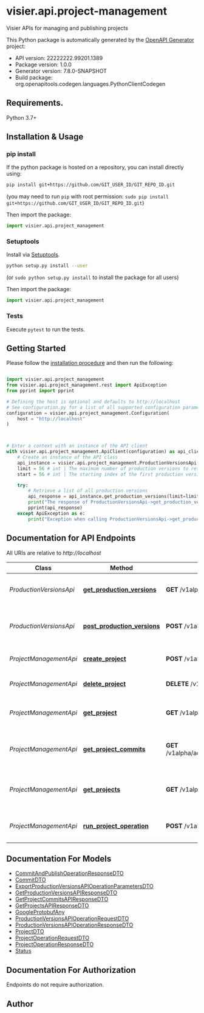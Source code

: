 # visier.api.project-management
Visier APIs for managing and publishing projects

This Python package is automatically generated by the [OpenAPI Generator](https://openapi-generator.tech) project:

- API version: 22222222.99201.1389
- Package version: 1.0.0
- Generator version: 7.8.0-SNAPSHOT
- Build package: org.openapitools.codegen.languages.PythonClientCodegen

## Requirements.

Python 3.7+

## Installation & Usage
### pip install

If the python package is hosted on a repository, you can install directly using:

```sh
pip install git+https://github.com/GIT_USER_ID/GIT_REPO_ID.git
```
(you may need to run `pip` with root permission: `sudo pip install git+https://github.com/GIT_USER_ID/GIT_REPO_ID.git`)

Then import the package:
```python
import visier.api.project_management
```

### Setuptools

Install via [Setuptools](http://pypi.python.org/pypi/setuptools).

```sh
python setup.py install --user
```
(or `sudo python setup.py install` to install the package for all users)

Then import the package:
```python
import visier.api.project_management
```

### Tests

Execute `pytest` to run the tests.

## Getting Started

Please follow the [installation procedure](#installation--usage) and then run the following:

```python

import visier.api.project_management
from visier.api.project_management.rest import ApiException
from pprint import pprint

# Defining the host is optional and defaults to http://localhost
# See configuration.py for a list of all supported configuration parameters.
configuration = visier.api.project_management.Configuration(
    host = "http://localhost"
)



# Enter a context with an instance of the API client
with visier.api.project_management.ApiClient(configuration) as api_client:
    # Create an instance of the API class
    api_instance = visier.api.project_management.ProductionVersionsApi(api_client)
    limit = 56 # int | The maximum number of production versions to return. Default is 400. (optional)
    start = 56 # int | The starting index of the first production version to return. Default is 0. (optional)

    try:
        # Retrieve a list of all production versions
        api_response = api_instance.get_production_versions(limit=limit, start=start)
        print("The response of ProductionVersionsApi->get_production_versions:\n")
        pprint(api_response)
    except ApiException as e:
        print("Exception when calling ProductionVersionsApi->get_production_versions: %s\n" % e)

```

## Documentation for API Endpoints

All URIs are relative to *http://localhost*

Class | Method | HTTP request | Description
------------ | ------------- | ------------- | -------------
*ProductionVersionsApi* | [**get_production_versions**](docs/ProductionVersionsApi.md#get_production_versions) | **GET** /v1alpha/admin/production-versions | Retrieve a list of all production versions
*ProductionVersionsApi* | [**post_production_versions**](docs/ProductionVersionsApi.md#post_production_versions) | **POST** /v1alpha/admin/production-versions | Perform an operation on production versions
*ProjectManagementApi* | [**create_project**](docs/ProjectManagementApi.md#create_project) | **POST** /v1alpha/admin/projects | Create a new draft project
*ProjectManagementApi* | [**delete_project**](docs/ProjectManagementApi.md#delete_project) | **DELETE** /v1alpha/admin/projects/{projectId} | Delete a draft project
*ProjectManagementApi* | [**get_project**](docs/ProjectManagementApi.md#get_project) | **GET** /v1alpha/admin/projects/{projectId} | Retrieve a draft project&#39;s information
*ProjectManagementApi* | [**get_project_commits**](docs/ProjectManagementApi.md#get_project_commits) | **GET** /v1alpha/admin/projects/{projectId}/commits | Retrieve a list of all committed changes in a project
*ProjectManagementApi* | [**get_projects**](docs/ProjectManagementApi.md#get_projects) | **GET** /v1alpha/admin/projects | Retrieve a list of draft projects accessible to the user
*ProjectManagementApi* | [**run_project_operation**](docs/ProjectManagementApi.md#run_project_operation) | **POST** /v1alpha/admin/projects/{projectId} | Perform an operation on a draft project


## Documentation For Models

 - [CommitAndPublishOperationResponseDTO](docs/CommitAndPublishOperationResponseDTO.md)
 - [CommitDTO](docs/CommitDTO.md)
 - [ExportProductionVersionsAPIOperationParametersDTO](docs/ExportProductionVersionsAPIOperationParametersDTO.md)
 - [GetProductionVersionsAPIResponseDTO](docs/GetProductionVersionsAPIResponseDTO.md)
 - [GetProjectCommitsAPIResponseDTO](docs/GetProjectCommitsAPIResponseDTO.md)
 - [GetProjectsAPIResponseDTO](docs/GetProjectsAPIResponseDTO.md)
 - [GoogleProtobufAny](docs/GoogleProtobufAny.md)
 - [ProductionVersionsAPIOperationRequestDTO](docs/ProductionVersionsAPIOperationRequestDTO.md)
 - [ProductionVersionsAPIOperationResponseDTO](docs/ProductionVersionsAPIOperationResponseDTO.md)
 - [ProjectDTO](docs/ProjectDTO.md)
 - [ProjectOperationRequestDTO](docs/ProjectOperationRequestDTO.md)
 - [ProjectOperationResponseDTO](docs/ProjectOperationResponseDTO.md)
 - [Status](docs/Status.md)


<a id="documentation-for-authorization"></a>
## Documentation For Authorization

Endpoints do not require authorization.


## Author




